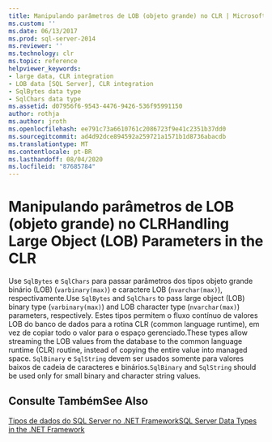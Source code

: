```yaml
---
title: Manipulando parâmetros de LOB (objeto grande) no CLR | Microsoft Docs
ms.custom: ''
ms.date: 06/13/2017
ms.prod: sql-server-2014
ms.reviewer: ''
ms.technology: clr
ms.topic: reference
helpviewer_keywords:
- large data, CLR integration
- LOB data [SQL Server], CLR integration
- SqlBytes data type
- SqlChars data type
ms.assetid: d07956f6-9543-4476-9426-536f95991150
author: rothja
ms.author: jroth
ms.openlocfilehash: ee791c73a6610761c2086723f9e41c2351b37dd0
ms.sourcegitcommit: ad4d92dce894592a259721a1571b1d8736abacdb
ms.translationtype: MT
ms.contentlocale: pt-BR
ms.lasthandoff: 08/04/2020
ms.locfileid: "87685784"
---
```

# <a name="handling-large-object-lob-parameters-in-the-clr"></a><span data-ttu-id="c9ad9-102">Manipulando parâmetros de LOB (objeto grande) no CLR</span><span class="sxs-lookup"><span data-stu-id="c9ad9-102">Handling Large Object (LOB) Parameters in the CLR</span></span>
  <span data-ttu-id="c9ad9-103">Use `SqlBytes` e `SqlChars` para passar parâmetros dos tipos objeto grande binário (LOB) (`varbinary(max)`) e caractere LOB (`nvarchar(max)`), respectivamente.</span><span class="sxs-lookup"><span data-stu-id="c9ad9-103">Use `SqlBytes` and `SqlChars` to pass large object (LOB) binary type (`varbinary(max)`) and LOB character type (`nvarchar(max)`) parameters, respectively.</span></span> <span data-ttu-id="c9ad9-104">Estes tipos permitem o fluxo contínuo de valores LOB do banco de dados para a rotina CLR (common language runtime), em vez de copiar todo o valor para o espaço gerenciado.</span><span class="sxs-lookup"><span data-stu-id="c9ad9-104">These types allow streaming the LOB values from the database to the common language runtime (CLR) routine, instead of copying the entire value into managed space.</span></span> <span data-ttu-id="c9ad9-105">`SqlBinary` e `SqlString` devem ser usados somente para valores baixos de cadeia de caracteres e binários.</span><span class="sxs-lookup"><span data-stu-id="c9ad9-105">`SqlBinary` and `SqlString` should be used only for small binary and character string values.</span></span>  
  
## <a name="see-also"></a><span data-ttu-id="c9ad9-106">Consulte Também</span><span class="sxs-lookup"><span data-stu-id="c9ad9-106">See Also</span></span>  
 [<span data-ttu-id="c9ad9-107">Tipos de dados do SQL Server no .NET Framework</span><span class="sxs-lookup"><span data-stu-id="c9ad9-107">SQL Server Data Types in the .NET Framework</span></span>](sql-server-data-types-in-the-net-framework.md)  
  
  
